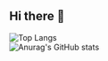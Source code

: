 <!-- ![header](https://capsule-render.vercel.app/api?type=waving&color=003458&height=150&section=header) -->
## Hi there 👋

![Top Langs](https://github-readme-stats.vercel.app/api/top-langs/?username=jangjh0201)<br>
![Anurag's GitHub stats](https://github-readme-stats.vercel.app/api?username=jangjh0201&show_icons=true&theme=prussian)


<!--
**jangjh0201/jangjh0201** is a ✨ _special_ ✨ repository because its `README.md` (this file) appears on your GitHub profile.

Here are some ideas to get you started:

- 🔭 I’m currently working on ...
- 🌱 I’m currently learning ...
- 👯 I’m looking to collaborate on ...
- 🤔 I’m looking for help with ...
- 💬 Ask me about ...
- 📫 How to reach me: ...
- 😄 Pronouns: ...
- ⚡ Fun fact: ...
-->
